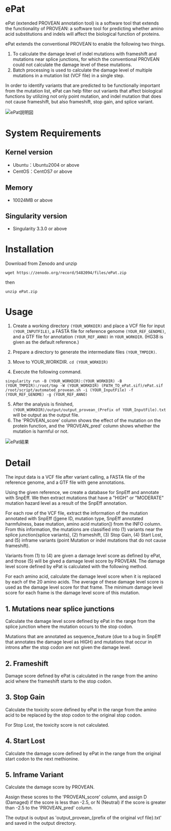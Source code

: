 # ePat

ePat (extended PROVEAN annotation tool) is a software tool that extends the functionality of PROVEAN: a software tool for predicting whether amino acid substitutions and indels will affect the biological function of proteins.

ePat extends the conventional PROVEAN to enable the following two things.

1. To calculate the damage level of indel mutations with frameshift and mutations near splice junctions, for which the conventional PROVEAN could not calculate the damage level of these mutations.
2. Batch processing is used to calculate the damage level of multiple mutations in a mutation list (VCF file) in a single step.


In order to identify variants that are predicted to be functionally important from the mutation list, ePat can help filter out variants that affect biological functions by utilizing not only point mutation, and indel mutation that does not cause frameshift, but also frameshift, stop gain, and splice variant.

![ePat説明図](https://user-images.githubusercontent.com/85722434/136146389-c82a8176-da15-4873-9ebc-01b2f4d06591.png)

# System Requirements

## Kernel version
- Ubuntu：Ubuntu2004 or above
- CentOS：CentOS7 or above

## Memory
- 10024MB or above

## Singularity version
- Singularity 3.3.0 or above

# Installation

Download from Zenodo and unzip 

 ```
 wget https://zenodo.org/record/5482094/files/ePat.zip 
```

 then

 ```
unzip ePat.zip
 ```

# Usage

1. Create a working directory `(YOUR_WORKDIR)` and place a VCF file for input `(YOUR_INPUTFILE)`, a FASTA file for reference genome `(YOUR_REF_GENOME)`, and a GTF file for annotation `(YOUR_REF_ANNO)` in `YOUR_WORKDIR`.  (HG38 is given as the default reference.)
2. Prepare a directory to generate the intermediate files `(YOUR_TMPDIR)`.
3. Move to YOUR_WORKDIR.  ``` cd (YOUR_WORKDIR)  ```

4. Execute the following command.
```
singularity run -B (YOUR_WORKDIR):(YOUR_WORKDIR) -B (YOUR_TMPDIR):/root/tmp -W (YOUR_WORKDIR) (PATH_TO_ePat.sif)/ePat.sif /root/script/automated_provean.sh -i (YOUR_InputFile) -f (YOUR_REF_GENOME) -g (YOUR_REF_ANNO)
```

5. After the analysis is finished, `(YOUR_WORKDIR)/output/output_provean_(Prefix of YOUR_InputFile).txt` will be output as the output file.
6. The 'PROVEAN_score' column shows the effect of the mutation on the protein function, and the 'PROVEAN_pred' column shows whether the mutation is harmful or not.

![ePat結果](https://user-images.githubusercontent.com/85722434/136148112-9e8d24e6-7d15-49a4-83ed-222f3c764d06.png)

# Detail

The input data is a VCF file after variant calling, a FASTA file of the reference genome, and a GTF file with gene annotations.

Using the given reference, we create a database for SnpEff and annotate with SnpEff. We then extract mutations that have a "HIGH" or "MODERATE" mutation hazard level as a result of the SnpEff annotation.

For each row of the VCF file, extract the information of the mutation annotated with SnpEff ([gene ID, mutation type, SnpEff annotated harmfulness, base mutation, amino acid mutation]) from the INFO column. From this information, the mutations are classified into (1) variants near the splice junction(splice variants), (2) frameshift, (3) Stop Gain, (4) Start Lost, and (5) inframe variants (point Mutation or indel mutations that do not cause frameshift).

Variants from (1) to (4) are given a damage level score as defined by ePat, and those (5) will be gived a damage level score by PROVEAN.
The damage level score defined by ePat is calculated with the following method.

For each amino acid, calculate the damage level score when it is replaced by each of the 20 amino acids. The average of these damage level score is used as the damage level score for that frame.
The minimum damage level score for each frame is the damage level score of this mutation.

## 1. Mutations near splice junctions
Calculate the damage level score defined by ePat in the range from the splice junction where the mutation occurs to the stop codon.

Mutations that are annotated as sequence_feature (due to a bug in SnpEff that annotates the damage level as HIGH) and mutations that occur in introns after the stop codon are not given the damage level.

## 2. Frameshift
Damage score defined by ePat is calculated in the range from the amino acid where the frameshift starts to the stop codon.

## 3. Stop Gain
Calculate the toxicity score defined by ePat in the range from the amino acid to be replaced by the stop codon to the original stop codon.

For Stop Lost, the toxicity score is not calculated.

## 4. Start Lost
Calculate the damage score defined by ePat in the range from the original start codon to the next methionine.

## 5. Inframe Variant
Calculate the damage score by PROVEAN.

Assign these scores to the 'PROVEAN_score' column, and assign D (Damaged) if the score is less than -2.5, or N (Neutral) if the score is greater than -2.5 to the 'PROVEAN_pred' column.

The output is output as 'output_provean_{prefix of the original vcf file}.txt' and saved in the output directory.
